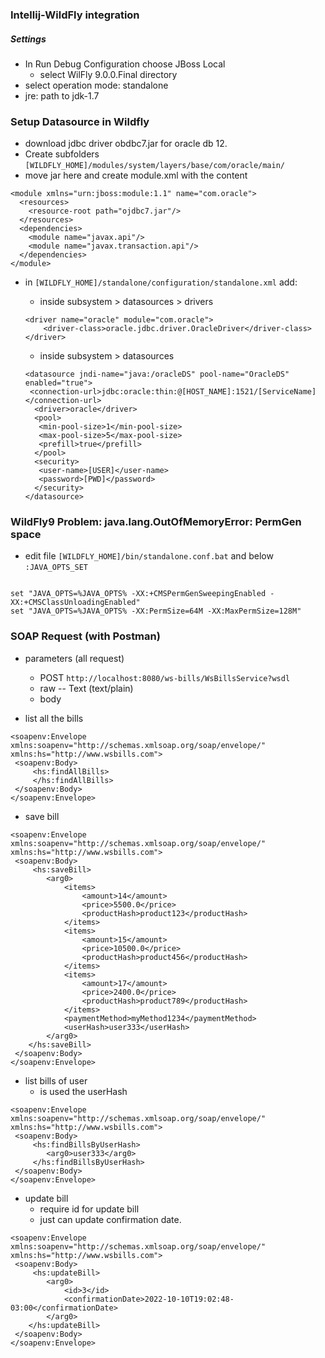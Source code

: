 ### Intellij-WildFly integration

##### Settings

* In Run Debug Configuration choose JBoss Local
    * select WilFly 9.0.0.Final directory
* select operation mode: standalone
* jre: path to jdk-1.7

### Setup Datasource in Wildfly

* download jdbc driver obdbc7.jar for oracle db 12.
* Create subfolders `[WILDFLY_HOME]/modules/system/layers/base/com/oracle/main/` 
* move jar here and create module.xml with the content

```
<module xmlns="urn:jboss:module:1.1" name="com.oracle">
  <resources>
    <resource-root path="ojdbc7.jar"/>
  </resources>
  <dependencies>
    <module name="javax.api"/>
    <module name="javax.transaction.api"/>
  </dependencies>
</module>
```

* in `[WILDFLY_HOME]/standalone/configuration/standalone.xml` add:
    * inside subsystem > datasources > drivers
    
    ```
   <driver name="oracle" module="com.oracle">
        <driver-class>oracle.jdbc.driver.OracleDriver</driver-class>
    </driver> 
    ```
    
    * inside subsystem > datasources
    
    ```
   <datasource jndi-name="java:/oracleDS" pool-name="OracleDS" enabled="true">
     <connection-url>jdbc:oracle:thin:@[HOST_NAME]:1521/[ServiceName]</connection-url>
      <driver>oracle</driver>
      <pool>
       <min-pool-size>1</min-pool-size>
       <max-pool-size>5</max-pool-size>
       <prefill>true</prefill>
      </pool>
      <security>
       <user-name>[USER]</user-name>
       <password>[PWD]</password>
      </security>
    </datasource> 
    ```
    
### WildFly9 Problem: java.lang.OutOfMemoryError: PermGen space 

* edit file `[WILDFLY_HOME]/bin/standalone.conf.bat` and below `:JAVA_OPTS_SET`

```

set "JAVA_OPTS=%JAVA_OPTS% -XX:+CMSPermGenSweepingEnabled -XX:+CMSClassUnloadingEnabled"
set "JAVA_OPTS=%JAVA_OPTS% -XX:PermSize=64M -XX:MaxPermSize=128M"
```

### SOAP Request (with Postman)

* parameters (all request)
    * POST  `http://localhost:8080/ws-bills/WsBillsService?wsdl`
    * raw -- Text (text/plain)
    * body

* list all the bills 
   
```
<soapenv:Envelope xmlns:soapenv="http://schemas.xmlsoap.org/soap/envelope/" xmlns:hs="http://www.wsbills.com">
 <soapenv:Body>
     <hs:findAllBills>
     </hs:findAllBills>
 </soapenv:Body>
</soapenv:Envelope>
```


* save bill

```
<soapenv:Envelope xmlns:soapenv="http://schemas.xmlsoap.org/soap/envelope/" xmlns:hs="http://www.wsbills.com">
 <soapenv:Body>
     <hs:saveBill>
        <arg0>
		    <items>
		        <amount>14</amount>
		        <price>5500.0</price>
		        <productHash>product123</productHash>
		    </items>
		    <items>
		        <amount>15</amount>
		        <price>10500.0</price>
		        <productHash>product456</productHash>
		    </items>
		    <items>
		        <amount>17</amount>
		        <price>2400.0</price>
		        <productHash>product789</productHash>
		    </items>
		    <paymentMethod>myMethod1234</paymentMethod>
		    <userHash>user333</userHash>
	    </arg0>
	</hs:saveBill>
 </soapenv:Body>
</soapenv:Envelope>
```

* list bills of user 
    * is used the userHash

```
<soapenv:Envelope xmlns:soapenv="http://schemas.xmlsoap.org/soap/envelope/" xmlns:hs="http://www.wsbills.com">
 <soapenv:Body>
     <hs:findBillsByUserHash>
        <arg0>user333</arg0>
	 </hs:findBillsByUserHash>
 </soapenv:Body>
</soapenv:Envelope>
```

* update bill
    * require id for update bill
    * just can update confirmation date.

```
<soapenv:Envelope xmlns:soapenv="http://schemas.xmlsoap.org/soap/envelope/" xmlns:hs="http://www.wsbills.com">
 <soapenv:Body>
     <hs:updateBill>
        <arg0>
		    <id>3</id>
		    <confirmationDate>2022-10-10T19:02:48-03:00</confirmationDate>
	    </arg0>
	</hs:updateBill>
 </soapenv:Body>
</soapenv:Envelope>
```


